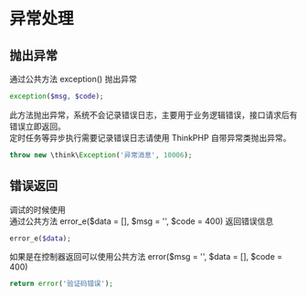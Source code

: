 # 异常处理

## 抛出异常

通过公共方法 exception() 抛出异常

```php
exception($msg, $code);
```

此方法抛出异常，系统不会记录错误日志，主要用于业务逻辑错误，接口请求后有错误立即返回。  
定时任务等异步执行需要记录错误日志请使用 ThinkPHP 自带异常类抛出异常。

```php
throw new \think\Exception('异常消息', 10006);
```

## 错误返回

调试的时候使用  
通过公共方法 error_e($data = [], $msg = '', $code = 400) 返回错误信息

```php
error_e($data);
```

如果是在控制器返回可以使用公共方法 error($msg = '', $data = [], $code = 400)

```php
return error('验证码错误');
```
